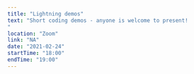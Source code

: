 ```yaml
---
title: "Lightning demos"
text: "Short coding demos - anyone is welcome to present!
"
location: "Zoom"
link: "NA"
date: "2021-02-24"
startTime: "18:00"
endTime: "19:00"
---
```

